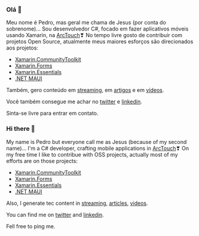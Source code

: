 ### Olá 👋

Meu nome é Pedro, mas geral me chama de Jesus (por conta do sobrenome)... Sou desenvolvedor C#, focado em fazer aplicativos móveis usando Xamarin, na [ArcTouch](https://arctouch.com/)❣ No tempo livre gosto de contribuir com projetos Open Source, atualmente meus maiores esforços são direcionados aos projetos: 

- [Xamarin.CommunityToolkit](https://github.com/xamarin/xamarincommunityToolkit/)
- [Xamarin.Forms](https://github.com/xamarin/xamarin.forms)
- [Xamarin.Essentials](https://github.com/xamarin/essentials)
- [.NET MAUI](https://github.com/dotnet/maui/)

Também, gero conteúdo em [streaming](https://www.twitch.tv/jesopas), em [artigos](https://medium.com/@pedro_jesus) e em [vídeos](https://www.youtube.com/pedrojesus).

Você também consegue me achar no [twitter](https://twitter.com/pj_souz) e [linkedin](https://www.linkedin.com/in/pedro-jesus-61464291/). 

Sinta-se livre para entrar em contato.


### Hi there 👋

My name is Pedro but everyone call me as Jesus (because of my second name)... I'm a C# developer, crafting mobile applications in [ArcTouch](https://arctouch.com/)❣ On my free time I like to contribue with OSS projects, actually most of my efforts are on those projects:

- [Xamarin.CommunityToolkit](https://github.com/xamarin/xamarincommunityToolkit/)
- [Xamarin.Forms](https://github.com/xamarin/xamarin.forms)
- [Xamarin.Essentials](https://github.com/xamarin/essentials)
- [.NET MAUI](https://github.com/dotnet/maui/)

Also, I generate tec content in [streaming](https://www.twitch.tv/jesopas), [articles](https://medium.com/@pedro_jesus), [videos](https://www.youtube.com/pedrojesus).

You can find me on [twitter](https://twitter.com/pj_souz) and [linkedin](https://www.linkedin.com/in/pedro-jesus-61464291/).

Fell free to ping me.

<!--
**pictos/pictos** is a ✨ _special_ ✨ repository because its `README.md` (this file) appears on your GitHub profile.

Here are some ideas to get you started:

- 🔭 I’m currently working on ...
- 🌱 I’m currently learning ...
- 👯 I’m looking to collaborate on ...
- 🤔 I’m looking for help with ...
- 💬 Ask me about ...
- 📫 How to reach me: ...
- 😄 Pronouns: ...
- ⚡ Fun fact: ...
-->
